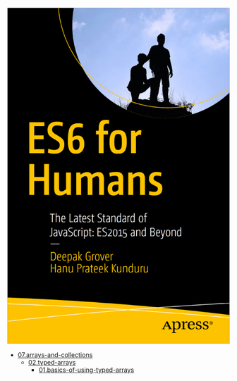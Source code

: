 ![](cover.png)

- [07.arrays-and-collections](07.arrays-and-collections)
  - [02.typed-arrays](07.arrays-and-collections/02.typed-arrays)
    - [01.basics-of-using-typed-arrays](07.arrays-and-collections/02.typed-arrays/01.basics-of-using-typed-arrays)
